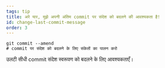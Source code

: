 ```yaml
---
tags: tip
title: अरे यार, मुझे अपनी अंतिम commit पर संदेश को बदलने की आवश्यकता है!
id: change-last-commit-message
order: 3
---
```

```git
git commit --amend
# commit पर संदेश को बदलने के लिए संकेतों का पालन करो
```

उलटी सीधी commit संदेश स्वरूपण को बदलने के लिए आवश्यकताएँ।